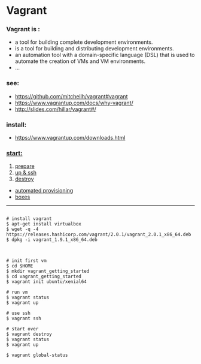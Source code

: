 # Vagrant

### Vagrant is :
* a tool for building complete development environments.
* is a tool for building and distributing development environments.
* an automation tool with a domain-specific language (DSL) that is used to automate the creation of VMs and VM environments.
* ...

### see:
* https://github.com/mitchellh/vagrant#vagrant
* https://www.vagrantup.com/docs/why-vagrant/
* http://slides.com/hillar/vagrant#/


### install:

* https://www.vagrantup.com/downloads.html

### [start:](https://www.vagrantup.com/docs/getting-started/)

1. [prepare](https://www.vagrantup.com/docs/getting-started/project_setup.html)
1. [up & ssh](https://www.vagrantup.com/docs/getting-started/up.html)
1. [destroy](https://www.vagrantup.com/docs/getting-started/teardown.html)

* [automated provisioning](https://www.vagrantup.com/docs/getting-started/provisioning.html)
* [boxes](https://www.vagrantup.com/docs/getting-started/boxes.html)

---

```

# install vagrant
$ apt-get install virtualbox
$ wget -q -4 https://releases.hashicorp.com/vagrant/2.0.1/vagrant_2.0.1_x86_64.deb
$ dpkg -i vagrant_1.9.1_x86_64.deb



# init first vm
$ cd $HOME
$ mkdir vagrant_getting_started
$ cd vagrant_getting_started
$ vagrant init ubuntu/xenial64

# run vm
$ vagrant status
$ vagrant up

# use ssh
$ vagrant ssh

# start over
$ vagrant destroy
$ vagrant status
$ vagrant up

$ vagrant global-status
```
